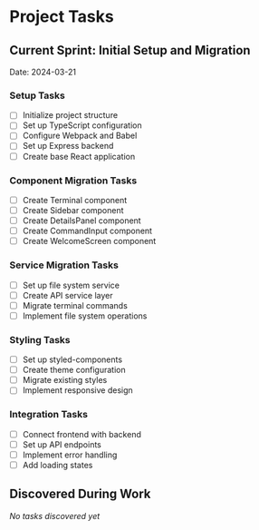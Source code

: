 # Project Tasks

## Current Sprint: Initial Setup and Migration
Date: 2024-03-21

### Setup Tasks
- [ ] Initialize project structure
- [ ] Set up TypeScript configuration
- [ ] Configure Webpack and Babel
- [ ] Set up Express backend
- [ ] Create base React application

### Component Migration Tasks
- [ ] Create Terminal component
- [ ] Create Sidebar component
- [ ] Create DetailsPanel component
- [ ] Create CommandInput component
- [ ] Create WelcomeScreen component

### Service Migration Tasks
- [ ] Set up file system service
- [ ] Create API service layer
- [ ] Migrate terminal commands
- [ ] Implement file system operations

### Styling Tasks
- [ ] Set up styled-components
- [ ] Create theme configuration
- [ ] Migrate existing styles
- [ ] Implement responsive design

### Integration Tasks
- [ ] Connect frontend with backend
- [ ] Set up API endpoints
- [ ] Implement error handling
- [ ] Add loading states

## Discovered During Work
*No tasks discovered yet* 